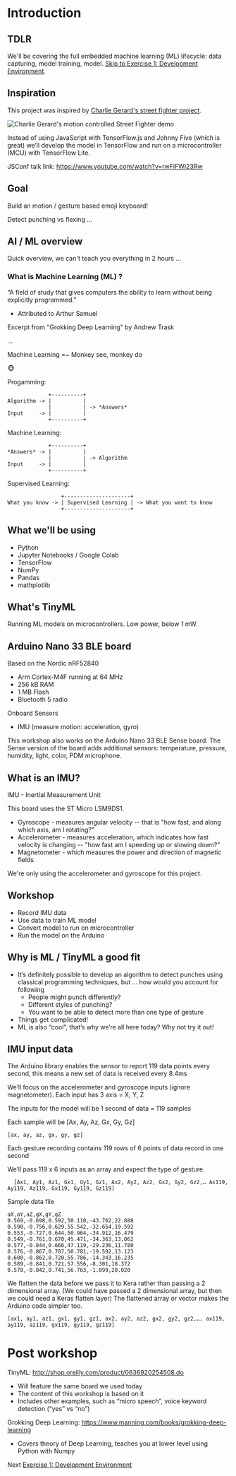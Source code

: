 # Introduction

## TDLR

We'll be covering the full embedded machine learning (ML) lifecycle: data capturing, model training, model. [Skip to Exercise 1: Development Environment](exercise1.md).


## Inspiration

This project was inspired by [Charlie Gerard's street fighter project](https://dev.to/devdevcharlie/play-street-fighter-with-body-movements-using-arduino-and-tensorflow-js-4kbi).

![Charlie Gerard's motion controlled Street Fighter demo](images/charlie_gerard_street_fighter.gif)

Instead of using JavaScript with TensorFlow.js and Johnny Five (which is great) we’ll develop the model in TensorFlow and run on a microcontroller (MCU) with TensorFlow Lite.

JSConf talk link: https://www.youtube.com/watch?v=rwFiFWI23Rw

## Goal

Build an motion / gesture based emoji keyboard!

Detect punching vs flexing ...

## AI / ML overview

Quick overview, we can't teach you everything in 2 hours ...

### What is Machine Learning (ML) ?

“A field of study that gives computers the ability to learn without being explicitly programmed.” 
- Attributed to Arthur Samuel

Excerpt from "Grokking Deep Learning" by Andrew Trask 

...

Machine Learning =~ Monkey see, monkey do

🐵


Progamming:

```
             +----------+
Algorithm -> |          |
             |          | -> *Answers*
Input     -> |          |
             +----------+
```

Machine Learning:

```
             +----------+
*Answers* -> |          |
             |          | -> Algorithm
Input     -> |          |
             +----------+
```

Supervised Learning:

```
                 +---------------------+
What you know -> | Supervised Learning | -> What you want to know
                 +---------------------+
```

## What we'll be using

* Python
* Jupyter Notebooks / Google Colab
* TensorFlow
* NumPy
* Pandas
* mathplotlib

## What's TinyML

Running ML models on microcontrollers. Low power, below 1 mW.

## Arduino Nano 33 BLE board

Based on the Nordic nRF52840
* Arm Cortex-M4F running at 64 MHz
* 256 kB RAM
* 1 MB Flash
* Bluetooth 5 radio

Onboard Sensors
* IMU (measure motion: acceleration, gyro)

This workshop also works on the Arduino Nano 33 BLE Sense board. The Sense version of the board adds additional sensors: temperature, pressure, humidity, light, color, PDM microphone.

## What is an IMU?

IMU - Inertial Measurement Unit

This board uses the ST Micro LSM9DS1.

* Gyroscope - measures angular velocity -- that is "how fast, and along which axis, am I rotating?"
* Accelerometer - measures acceleration, which indicates how fast velocity is changing -- "how fast am I speeding up or slowing down?" 
* Magnetometer - which measures the power and direction of magnetic fields

We're only using the accelerometer and gyroscope for this project.

## Workshop

* Record IMU data
* Use data to train ML model
* Convert model to run on microcontroller
* Run the model on the Arduino

## Why is ML / TinyML a good fit

* It’s definitely possible to develop an algorithm to detect punches using classical programming techniques, but … how would you account for following
  * People might punch differently?
  * Different styles of punching?
  * You want to be able to detect more than one type of gesture
* Things get complicated!
* ML is also “cool”, that’s why we’re all here today? Why not try it out!

## IMU input data

The Arduino library enables the sensor to report 119 data points every second, this means a new set of data is received every 8.4ms


We’ll focus on the accelerometer and gyroscope inputs (ignore magnetometer). Each input has 3 axis = X, Y, Z

The inputs for the model will be 1 second of data = 119 samples

Each sample will be [Ax, Ay, Az, Gx, Gy, Gz]


```
[ax, ay, az, gx, gy, gz]
```

Each gesture recording contains 119 rows of 6 points of data record in one second

We’ll pass 119 x 6 inputs as an array and expect the type of gesture.


```
  [Ax1, Ay1, Az1, Gx1, Gy1, Gz1, Ax2, Ay2, Az2, Gx2, Gy2, Gz2,… Ax119, Ay119, Az119, Gx119, Gy119, Gz119]
```

Sample data file

```
aX,aY,aZ,gX,gY,gZ
0.569,-0.698,0.592,50.110,-43.762,22.888
0.590,-0.756,0.629,55.542,-32.654,19.592
0.553,-0.727,0.644,50.964,-34.912,16.479
0.549,-0.761,0.670,45.471,-34.363,13.062
0.577,-0.844,0.666,47.119,-29.236,11.780
0.576,-0.867,0.707,50.781,-19.592,13.123
0.600,-0.862,0.720,55.786,-14.343,16.235
0.589,-0.841,0.721,57.556,-8.301,18.372
0.578,-0.842,0.741,56.763,-1.099,20.020

```

We flatten the data before we pass it to Kera rather than passing a 2 dimensional array.
(We could have passed a 2 dimensional array, but then we could need a Keras flatten layer)
The flattened array or vector makes the Arduino code simpler too.


```
[ax1, ay1, az1, gx1, gy1, gz1, ax2, ay2, az2, gx2, gy2, gz2,…, ax119, ay119, az119, gx119, gy119, gz119]
```

# Post workshop

TinyML: http://shop.oreilly.com/product/0636920254508.do
* Will feature the same board we used today
* The content of this workshop is based on it
* Includes other examples, such as “micro speech”, voice keyword detection (“yes” vs “no”)


Grokking Deep Learning: https://www.manning.com/books/grokking-deep-learning
* Covers theory of Deep Learning, teaches you at lower level using Python with Numpy

Next [Exercise 1: Development Environment](exercise1.md)

